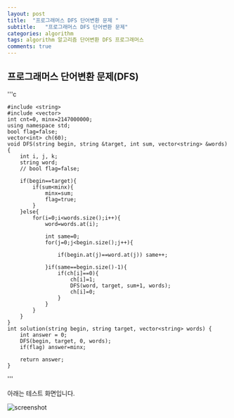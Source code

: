 ```yaml
---
layout: post
title:  "프로그래머스 DFS 단어변환 문제 "
subtitle:   "프로그래머스 DFS 단어변환 문제"
categories: algorithm
tags: algorithm 알고리즘 단어변환 DFS 프로그래머스 
comments: true
---
```



## 프로그래머스 단어변환 문제(DFS)



'''c

	#include <string>
	#include <vector>
	int cnt=0, minx=2147000000;
	using namespace std;
	bool flag=false;
	vector<int> ch(60);
	void DFS(string begin, string &target, int sum, vector<string> &words){
	    int i, j, k;
	    string word;
	    // bool flag=false;
	    
	    if(begin==target){
	        if(sum<minx){
	            minx=sum;
	            flag=true;
	        }
	    }else{
	        for(i=0;i<words.size();i++){
	            word=words.at(i);
	            
	            int same=0;
	            for(j=0;j<begin.size();j++){
	      
	                if(begin.at(j)==word.at(j)) same++;
	                
	            }if(same==begin.size()-1){
	                if(ch[i]==0){
	                    ch[i]=1;
	                    DFS(word, target, sum+1, words);
	                    ch[i]=0;
	                } 
	            }
	        }
	    }
	}
	int solution(string begin, string target, vector<string> words) {
	    int answer = 0;
	    DFS(begin, target, 0, words);
	    if(flag) answer=minx;
	
	    return answer;
	}

'''

아래는 테스트 화면입니다. 

![screenshot](https://leesohyang.github.io/assets/img/projects/KakaoTalk_20200202_171035151.png)


